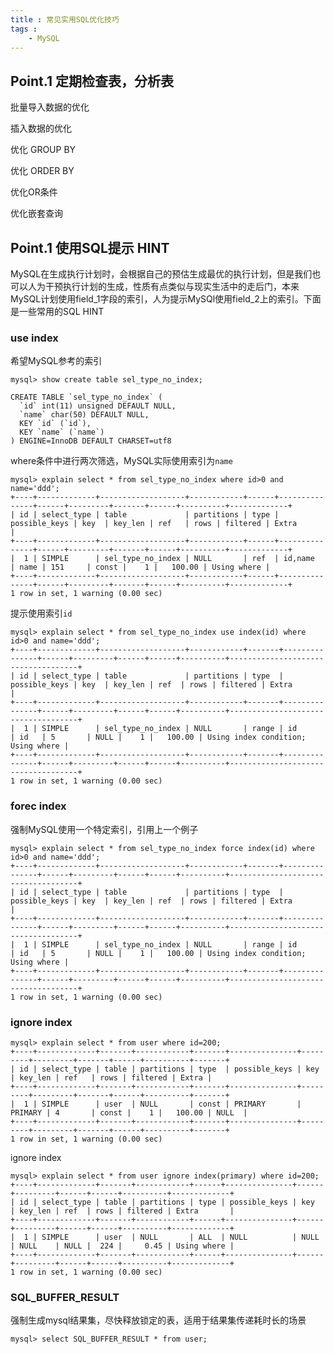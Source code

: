 ```yaml
---
title : 常见实用SQL优化技巧
tags :
	- MySQL
---
```


## Point.1 定期检查表，分析表

批量导入数据的优化

插入数据的优化

优化 GROUP BY

优化 ORDER BY

优化OR条件

优化嵌套查询

## Point.1 使用SQL提示 HINT
	
MySQL在生成执行计划时，会根据自己的预估生成最优的执行计划，但是我们也可以人为干预执行计划的生成，性质有点类似与现实生活中的走后门，本来MySQL计划使用field_1字段的索引，人为提示MySQl使用field_2上的索引。下面是一些常用的SQL HINT

### use index

希望MySQL参考的索引

	mysql> show create table sel_type_no_index;
	
	CREATE TABLE `sel_type_no_index` (
	  `id` int(11) unsigned DEFAULT NULL,
	  `name` char(50) DEFAULT NULL,
	  KEY `id` (`id`),
	  KEY `name` (`name`)
	) ENGINE=InnoDB DEFAULT CHARSET=utf8 

where条件中进行两次筛选，MySQL实际使用索引为`name`

	mysql> explain select * from sel_type_no_index where id>0 and name='ddd';
	+----+-------------+-------------------+------------+------+---------------+------+---------+-------+------+----------+-------------+
	| id | select_type | table             | partitions | type | possible_keys | key  | key_len | ref   | rows | filtered | Extra       |
	+----+-------------+-------------------+------------+------+---------------+------+---------+-------+------+----------+-------------+
	|  1 | SIMPLE      | sel_type_no_index | NULL       | ref  | id,name       | name | 151     | const |    1 |   100.00 | Using where |
	+----+-------------+-------------------+------------+------+---------------+------+---------+-------+------+----------+-------------+
	1 row in set, 1 warning (0.00 sec)

提示使用索引`id`

	mysql> explain select * from sel_type_no_index use index(id) where id>0 and name='ddd';
	+----+-------------+-------------------+------------+-------+---------------+------+---------+------+------+----------+------------------------------------+
	| id | select_type | table             | partitions | type  | possible_keys | key  | key_len | ref  | rows | filtered | Extra                              |
	+----+-------------+-------------------+------------+-------+---------------+------+---------+------+------+----------+------------------------------------+
	|  1 | SIMPLE      | sel_type_no_index | NULL       | range | id            | id   | 5       | NULL |    1 |   100.00 | Using index condition; Using where |
	+----+-------------+-------------------+------------+-------+---------------+------+---------+------+------+----------+------------------------------------+
	1 row in set, 1 warning (0.00 sec)

### forec index 

强制MySQL使用一个特定索引，引用上一个例子

	mysql> explain select * from sel_type_no_index force index(id) where id>0 and name='ddd';
	+----+-------------+-------------------+------------+-------+---------------+------+---------+------+------+----------+------------------------------------+
	| id | select_type | table             | partitions | type  | possible_keys | key  | key_len | ref  | rows | filtered | Extra                              |
	+----+-------------+-------------------+------------+-------+---------------+------+---------+------+------+----------+------------------------------------+
	|  1 | SIMPLE      | sel_type_no_index | NULL       | range | id            | id   | 5       | NULL |    1 |   100.00 | Using index condition; Using where |
	+----+-------------+-------------------+------------+-------+---------------+------+---------+------+------+----------+------------------------------------+
	1 row in set, 1 warning (0.00 sec)



### ignore index

	mysql> explain select * from user where id=200;
	+----+-------------+-------+------------+-------+---------------+---------+---------+-------+------+----------+-------+
	| id | select_type | table | partitions | type  | possible_keys | key     | key_len | ref   | rows | filtered | Extra |
	+----+-------------+-------+------------+-------+---------------+---------+---------+-------+------+----------+-------+
	|  1 | SIMPLE      | user  | NULL       | const | PRIMARY       | PRIMARY | 4       | const |    1 |   100.00 | NULL  |
	+----+-------------+-------+------------+-------+---------------+---------+---------+-------+------+----------+-------+
	1 row in set, 1 warning (0.00 sec)

ignore index
	
	mysql> explain select * from user ignore index(primary) where id=200;
	+----+-------------+-------+------------+------+---------------+------+---------+------+------+----------+-------------+
	| id | select_type | table | partitions | type | possible_keys | key  | key_len | ref  | rows | filtered | Extra       |
	+----+-------------+-------+------------+------+---------------+------+---------+------+------+----------+-------------+
	|  1 | SIMPLE      | user  | NULL       | ALL  | NULL          | NULL | NULL    | NULL |  224 |     0.45 | Using where |
	+----+-------------+-------+------------+------+---------------+------+---------+------+------+----------+-------------+
	1 row in set, 1 warning (0.00 sec)
	
### SQL_BUFFER_RESULT

强制生成mysql结果集，尽快释放锁定的表，适用于结果集传递耗时长的场景

	mysql> select SQL_BUFFER_RESULT * from user;
	


